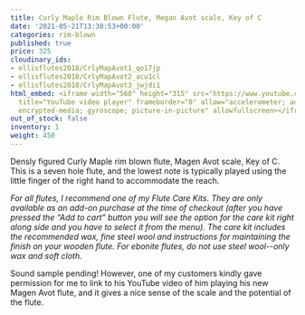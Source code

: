 ```yaml
---
title: Curly Maple Rim Blown Flute, Megan Avot scale, Key of C
date: '2021-05-21T13:30:53+00:00'
categories: rim-blown
published: true
price: 325
cloudinary_ids:
- ellisflutes2018/CrlyMapAvot1_qo17jp
- ellisflutes2018/CrlyMapAvot2_acu1cl
- ellisflutes2018/CrlyMapAvot3_jwjdi1
html_embed: <iframe width="560" height="315" src="https://www.youtube.com/embed/hCh03T0Kddk"
  title="YouTube video player" frameborder="0" allow="accelerometer; autoplay; clipboard-write;
  encrypted-media; gyroscope; picture-in-picture" allowfullscreen></iframe>
out_of_stock: false
inventory: 1
weight: 450
---
```


Densly figured Curly Maple rim blown flute, Magen Avot scale, Key of C.  This is a seven hole flute, and the lowest note is typically played using the little finger of the right hand to accommodate the reach.

*For all flutes, I recommend one of my Flute Care Kits.  They are only available as an add-on purchase at the time of checkout (after you have pressed the “Add to cart” button you will see the option for the care kit right along side and you have to select it from the menu). The care kit includes the recommended wax, fine steel wool and instructions for maintaining the finish on your wooden flute.  For ebonite flutes, do not use steel wool--only wax and soft cloth.*

Sound sample pending!  However, one of my customers kindly gave permission for me to link to his YouTube video of him playing his new Magen Avot flute, and it gives a nice sense of the scale and the potential of the flute.